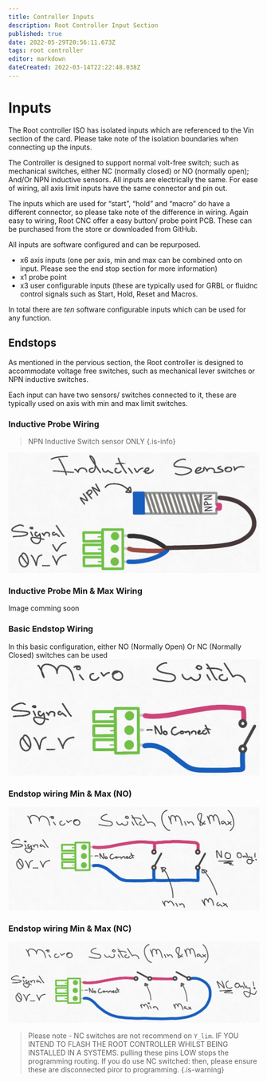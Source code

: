 ```yaml
---
title: Controller Inputs
description: Root Controller Input Section
published: true
date: 2022-05-29T20:56:11.673Z
tags: root controller
editor: markdown
dateCreated: 2022-03-14T22:22:48.038Z
---
```


# Inputs
The Root controller ISO has isolated inputs which are referenced to the Vin section of the card. Please take note of the isolation boundaries when connecting up the inputs.

The Controller is designed to support normal volt-free switch; such as mechanical switches, either NC (normally closed) or NO (normally open); And/Or NPN inductive sensors. All inputs are electrically the same. For ease of wiring, all axis limit inputs have the same connector and pin out. 

The inputs which are used for “start”, “hold” and “macro” do have a different connector, so please take note of the difference in wiring. Again easy to wiring, Root CNC offer a easy button/ probe point PCB. These can be purchased from the store or downloaded from GitHub.

All inputs are software configured and can be repurposed.

- x6 axis inputs (one per axis, min and max can be combined onto on input. Please see the end stop section for more information)
- x1 probe point
- x3 user configurable inputs (these are typically used for GRBL or fluidnc control signals such as Start, Hold, Reset and Macros.

In total there are *ten* software configurable inputs which can be used for any function.

## Endstops
As mentioned in the pervious section, the Root controller is designed to accommodate voltage free switches, such as mechanical lever switches or NPN inductive switches.

Each input can have two sensors/ switches connected to it, these are typically used on axis with min and max limit switches.

### Inductive Probe Wiring 
> NPN Inductive Switch sensor ONLY {.is-info}

![inductive_probe.png](https://raw.githubusercontent.com/RootCNC/Root-Controller-ISO/master/Media/inductive_probe.png)
### Inductive Probe Min & Max Wiring 
Image comming soon
### Basic Endstop Wiring
In this basic configuration, either NO (Normally Open) Or NC (Normally Closed) switches can be used
![micro-switch.png](https://raw.githubusercontent.com/RootCNC/Root-Controller-ISO/master/Media/micro-switch.png)
### Endstop wiring Min & Max (NO)
![micro-switch-no.png](https://raw.githubusercontent.com/RootCNC/Root-Controller-ISO/master/Media/micro-switch-no.png)
### Endstop wiring Min & Max (NC)
![micro-switch-nc.png](https://raw.githubusercontent.com/RootCNC/Root-Controller-ISO/master/Media/micro-switch-nc.png)
> Please note - NC switches are not recommend on `Y_lim`. IF YOU INTEND TO FLASH THE ROOT CONTROLLER WHILST BEING INSTALLED IN A SYSTEMS. pulling these pins LOW stops the programming routing. If you do use NC switched: then, please ensure these are disconnected piror to programming. 
{.is-warning}
